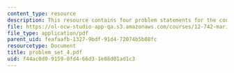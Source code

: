 ```yaml
---
content_type: resource
description: This resource contains four problem statements for the course.
file: https://ol-ocw-studio-app-qa.s3.amazonaws.com/courses/12-742-marine-chemistry-fall-2006/f44ac0d091590fd466d31e88d01ad1c3_problem_set_4.pdf
file_type: application/pdf
parent_uid: feafaafb-1327-9bdf-91d4-72074b5b08fc
resourcetype: Document
title: problem_set_4.pdf
uid: f44ac0d0-9159-0fd4-66d3-1e88d01ad1c3
---
```

